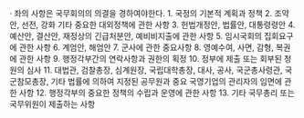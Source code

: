 · 좌의 사항은 국무회의의 의결을 경하여야한다.
	1. 국정의 기본적 계획과 정책
	2. 조약안, 선전, 강화 기타 중요한 대외정책에 관한 사항
	3. 헌법개정안, 법률안, 대통령령안
	4. 예산안, 결산안, 재정상의 긴급처분안, 예비비지출에 관한 사항
	5. 임시국회의 집회요구에 관한 사항
	6. 계엄안, 해엄안
	7. 군사에 관한 중요사항
	8. 영예수여, 사면, 감형, 복권에 관한 사항
	9. 행정각부간의 연락사항과 권한의 획정
	10. 정부에 제출 또는 회부된 청원의 심사
	11. 대법관, 검찰총장, 심계원장, 국립대학총장, 대사, 공사, 국군총사령관, 국군참모총장, 기타 법률에 의하여 지정된 공무원과 중요 국영기업의 관리자의 임면에 관한 사항
	12. 행정각부의 중요한 정책의 수립과 운영에 관한 사항
	13. 기타 국무총리 또는 국무위원이 제출하는 사항
